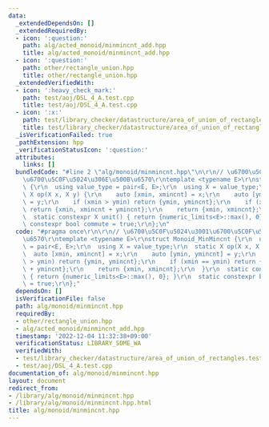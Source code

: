 ```yaml
---
data:
  _extendedDependsOn: []
  _extendedRequiredBy:
  - icon: ':question:'
    path: alg/acted_monoid/minmincnt_add.hpp
    title: alg/acted_monoid/minmincnt_add.hpp
  - icon: ':question:'
    path: other/rectangle_union.hpp
    title: other/rectangle_union.hpp
  _extendedVerifiedWith:
  - icon: ':heavy_check_mark:'
    path: test/aoj/DSL_4_A.test.cpp
    title: test/aoj/DSL_4_A.test.cpp
  - icon: ':x:'
    path: test/library_checker/datastructure/area_of_union_of_rectangles.test.cpp
    title: test/library_checker/datastructure/area_of_union_of_rectangles.test.cpp
  _isVerificationFailed: true
  _pathExtension: hpp
  _verificationStatusIcon: ':question:'
  attributes:
    links: []
  bundledCode: "#line 2 \"alg/monoid/minmincnt.hpp\"\n\r\n// \u6700\u5C0F\u5024\u3001\
    \u6700\u5C0F\u5024\u306E\u500B\u6570\r\ntemplate <typename E>\r\nstruct Monoid_MinMincnt\
    \ {\r\n  using value_type = pair<E, E>;\r\n  using X = value_type;\r\n  static\
    \ X op(X x, X y) {\r\n    auto [xmin, xmincnt] = x;\r\n    auto [ymin, ymincnt]\
    \ = y;\r\n    if (xmin > ymin) return {ymin, ymincnt};\r\n    if (xmin == ymin)\
    \ return {xmin, xmincnt + ymincnt};\r\n    return {xmin, xmincnt};\r\n  }\r\n\
    \  static constexpr X unit() { return {numeric_limits<E>::max(), 0}; }\r\n  static\
    \ constexpr bool commute = true;\r\n};\n"
  code: "#pragma once\r\n\r\n// \u6700\u5C0F\u5024\u3001\u6700\u5C0F\u5024\u306E\u500B\
    \u6570\r\ntemplate <typename E>\r\nstruct Monoid_MinMincnt {\r\n  using value_type\
    \ = pair<E, E>;\r\n  using X = value_type;\r\n  static X op(X x, X y) {\r\n  \
    \  auto [xmin, xmincnt] = x;\r\n    auto [ymin, ymincnt] = y;\r\n    if (xmin\
    \ > ymin) return {ymin, ymincnt};\r\n    if (xmin == ymin) return {xmin, xmincnt\
    \ + ymincnt};\r\n    return {xmin, xmincnt};\r\n  }\r\n  static constexpr X unit()\
    \ { return {numeric_limits<E>::max(), 0}; }\r\n  static constexpr bool commute\
    \ = true;\r\n};"
  dependsOn: []
  isVerificationFile: false
  path: alg/monoid/minmincnt.hpp
  requiredBy:
  - other/rectangle_union.hpp
  - alg/acted_monoid/minmincnt_add.hpp
  timestamp: '2022-12-04 11:32:38+09:00'
  verificationStatus: LIBRARY_SOME_WA
  verifiedWith:
  - test/library_checker/datastructure/area_of_union_of_rectangles.test.cpp
  - test/aoj/DSL_4_A.test.cpp
documentation_of: alg/monoid/minmincnt.hpp
layout: document
redirect_from:
- /library/alg/monoid/minmincnt.hpp
- /library/alg/monoid/minmincnt.hpp.html
title: alg/monoid/minmincnt.hpp
---
```

